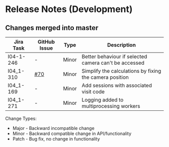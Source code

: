 Release Notes (Development)
===========================

Changes merged into master
--------------------------
| Jira Task | GitHub Issue | Type | Description |
|-----------|--------------|------|-------------|
|I04-1-246  |     -        |Minor |Better behaviour if selected camera can't be accessed|
|I04_1-310  |[#70](https://github.com/DiamondLightSource/PuckBarcodeReader/issues/70)           |Minor |Simplify the calculations by fixing the camera position|
|I04_1-169  |     -        |Minor |Add sessions with associated visit code|
|I04_1-271  |     -        |Minor |Logging added to multiprocessing workers|

Change Types:
* Major - Backward incompatible change
* Minor - Backward compatible change in API/functionality
* Patch - Bug fix, no change in functionality



